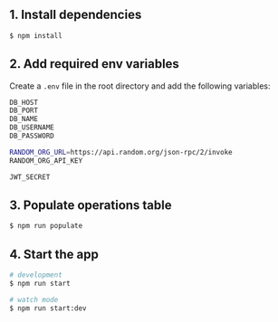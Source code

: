 <!-- Install dependencies -->
## 1. Install dependencies
```bash
$ npm install
```

<!-- Add required env variables -->
## 2. Add required env variables
Create a `.env` file in the root directory and add the following variables:
```bash
DB_HOST
DB_PORT
DB_NAME
DB_USERNAME
DB_PASSWORD

RANDOM_ORG_URL=https://api.random.org/json-rpc/2/invoke
RANDOM_ORG_API_KEY

JWT_SECRET
```

<!-- Populate operations table -->
## 3. Populate operations table
```bash
$ npm run populate
```

<!-- Start the app -->
## 4. Start the app
```bash
# development
$ npm run start

# watch mode
$ npm run start:dev
```

